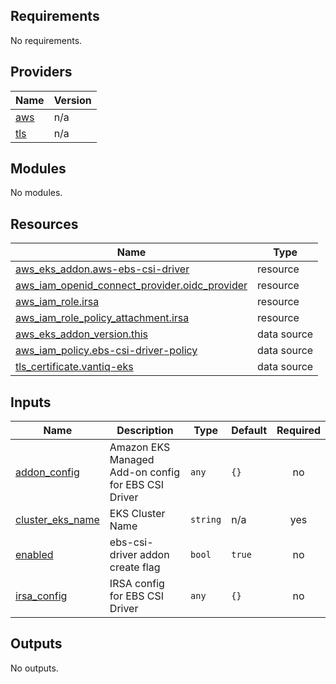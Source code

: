 ## Requirements

No requirements.

## Providers

| Name | Version |
|------|---------|
| <a name="provider_aws"></a> [aws](#provider\_aws) | n/a |
| <a name="provider_tls"></a> [tls](#provider\_tls) | n/a |

## Modules

No modules.

## Resources

| Name | Type |
|------|------|
| [aws_eks_addon.aws-ebs-csi-driver](https://registry.terraform.io/providers/hashicorp/aws/latest/docs/resources/eks_addon) | resource |
| [aws_iam_openid_connect_provider.oidc_provider](https://registry.terraform.io/providers/hashicorp/aws/latest/docs/resources/iam_openid_connect_provider) | resource |
| [aws_iam_role.irsa](https://registry.terraform.io/providers/hashicorp/aws/latest/docs/resources/iam_role) | resource |
| [aws_iam_role_policy_attachment.irsa](https://registry.terraform.io/providers/hashicorp/aws/latest/docs/resources/iam_role_policy_attachment) | resource |
| [aws_eks_addon_version.this](https://registry.terraform.io/providers/hashicorp/aws/latest/docs/data-sources/eks_addon_version) | data source |
| [aws_iam_policy.ebs-csi-driver-policy](https://registry.terraform.io/providers/hashicorp/aws/latest/docs/data-sources/iam_policy) | data source |
| [tls_certificate.vantiq-eks](https://registry.terraform.io/providers/hashicorp/tls/latest/docs/data-sources/certificate) | data source |

## Inputs

| Name | Description | Type | Default | Required |
|------|-------------|------|---------|:--------:|
| <a name="input_addon_config"></a> [addon\_config](#input\_addon\_config) | Amazon EKS Managed Add-on config for EBS CSI Driver | `any` | `{}` | no |
| <a name="input_cluster_eks_name"></a> [cluster\_eks\_name](#input\_cluster\_eks\_name) | EKS Cluster Name | `string` | n/a | yes |
| <a name="input_enabled"></a> [enabled](#input\_enabled) | ebs-csi-driver addon create flag | `bool` | `true` | no |
| <a name="input_irsa_config"></a> [irsa\_config](#input\_irsa\_config) | IRSA config for EBS CSI Driver | `any` | `{}` | no |

## Outputs

No outputs.
